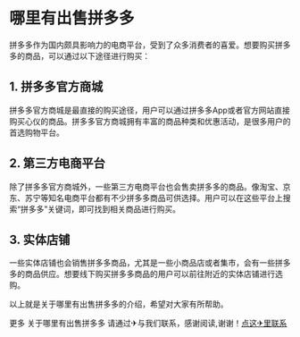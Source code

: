 # 哪里有出售拼多多

拼多多作为国内颇具影响力的电商平台，受到了众多消费者的喜爱。想要购买拼多多的商品，可以通过以下途径进行购买：

## 1. 拼多多官方商城

拼多多官方商城是最直接的购买途径，用户可以通过拼多多App或者官方网站直接购买心仪的商品。拼多多官方商城拥有丰富的商品种类和优惠活动，是很多用户的首选购物平台。

## 2. 第三方电商平台

除了拼多多官方商城外，一些第三方电商平台也会售卖拼多多的商品。像淘宝、京东、苏宁等知名电商平台都有不少拼多多商品可供选择。用户可以在这些平台上搜索“拼多多”关键词，即可找到相关商品进行购买。

## 3. 实体店铺

一些实体店铺也会销售拼多多商品，尤其是一些小商品店或者集市，会有一些拼多多的商品供应。想要线下购买拼多多商品的用户可以前往附近的实体店铺进行选购。

以上就是关于哪里有出售拼多多的介绍，希望对大家有所帮助。

更多 关于哪里有出售拼多多 请通过✈与我们联系，感谢阅读,谢谢！[点这✈里联系](https://acc.k02.cc)